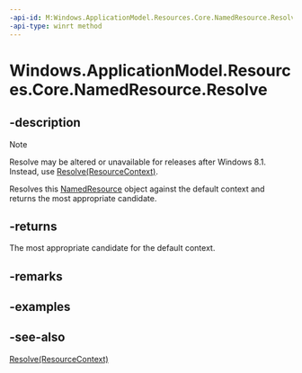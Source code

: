 ```yaml
---
-api-id: M:Windows.ApplicationModel.Resources.Core.NamedResource.Resolve
-api-type: winrt method
---
```


<!-- Method syntax
public Windows.ApplicationModel.Resources.Core.ResourceCandidate Resolve()
-->

# Windows.ApplicationModel.Resources.Core.NamedResource.Resolve

## -description
> [!NOTE]
> Resolve may be altered or unavailable for releases after Windows 8.1. Instead, use [Resolve(ResourceContext)](namedresource_resolve_302177783.md).

Resolves this [NamedResource](namedresource.md) object against the default context and returns the most appropriate candidate.

## -returns
The most appropriate candidate for the default context.

## -remarks

## -examples

## -see-also
[Resolve(ResourceContext)](namedresource_resolve_302177783.md)